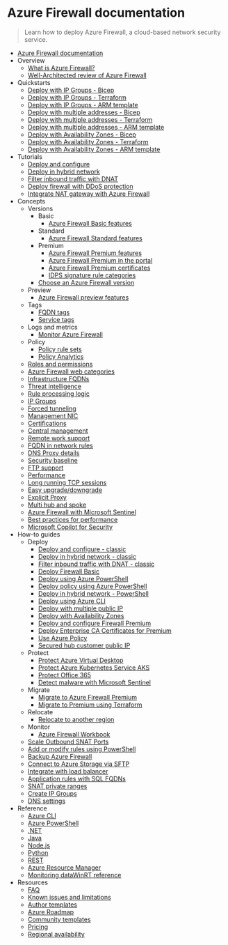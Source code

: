 # Azure Firewall documentation
> Learn how to deploy Azure Firewall, a cloud-based network security service.
  - [Azure Firewall documentation](https://learn.microsoft.com/en-us/azure/firewall/)
  - Overview
    - [What is Azure Firewall?](https://learn.microsoft.com/en-us/azure/firewall/overview)
    - [Well-Architected review of Azure Firewall](https://learn.microsoft.com/azure/architecture/framework/services/networking/azure-firewall?toc=/azure/firewall/toc.json&bc=/azure/firewall/breadcrumb/toc.json)
  - Quickstarts
    - [Deploy with IP Groups - Bicep](https://learn.microsoft.com/en-us/azure/firewall/quick-create-ipgroup-bicep)
    - [Deploy with IP Groups - Terraform](https://learn.microsoft.com/en-us/azure/firewall/quick-create-ipgroup-terraform)
    - [Deploy with IP Groups - ARM template](https://learn.microsoft.com/en-us/azure/firewall/quick-create-ipgroup-template)
    - [Deploy with multiple addresses - Bicep](https://learn.microsoft.com/en-us/azure/firewall/quick-create-multiple-ip-bicep)
    - [Deploy with multiple addresses - Terraform](https://learn.microsoft.com/en-us/azure/firewall/quick-create-multiple-ip-terraform)
    - [Deploy with multiple addresses - ARM template](https://learn.microsoft.com/en-us/azure/firewall/quick-create-multiple-ip-template)
    - [Deploy with Availability Zones - Bicep](https://learn.microsoft.com/en-us/azure/firewall/deploy-bicep)
    - [Deploy with Availability Zones - Terraform](https://learn.microsoft.com/en-us/azure/firewall/deploy-terraform)
    - [Deploy with Availability Zones - ARM template](https://learn.microsoft.com/en-us/azure/firewall/deploy-template)
  - Tutorials
    - [Deploy and configure](https://learn.microsoft.com/en-us/azure/firewall/tutorial-firewall-deploy-portal-policy)
    - [Deploy in hybrid network](https://learn.microsoft.com/en-us/azure/firewall/tutorial-hybrid-portal-policy)
    - [Filter inbound traffic with DNAT](https://learn.microsoft.com/en-us/azure/firewall/tutorial-firewall-dnat-policy)
    - [Deploy firewall with DDoS protection](https://learn.microsoft.com/en-us/azure/firewall/tutorial-protect-firewall)
    - [Integrate NAT gateway with Azure Firewall](https://learn.microsoft.com/en-us/azure/virtual-network/nat-gateway/tutorial-hub-spoke-nat-firewall?toc=%2fazure%2ffirewall%2ftoc.json)
  - Concepts
    - Versions
      - Basic
        - [Azure Firewall Basic features](https://learn.microsoft.com/en-us/azure/firewall/basic-features)
      - Standard
        - [Azure Firewall Standard features](https://learn.microsoft.com/en-us/azure/firewall/features)
      - Premium
        - [Azure Firewall Premium features](https://learn.microsoft.com/en-us/azure/firewall/premium-features)
        - [Azure Firewall Premium in the portal](https://learn.microsoft.com/en-us/azure/firewall/premium-portal)
        - [Azure Firewall Premium certificates](https://learn.microsoft.com/en-us/azure/firewall/premium-certificates)
        - [IDPS signature rule categories](https://learn.microsoft.com/en-us/azure/firewall/idps-signature-categories)
      - [Choose an Azure Firewall version](https://learn.microsoft.com/en-us/azure/firewall/choose-firewall-sku)
    - Preview
      - [Azure Firewall preview features](https://learn.microsoft.com/en-us/azure/firewall/firewall-preview)
    - Tags
      - [FQDN tags](https://learn.microsoft.com/en-us/azure/firewall/fqdn-tags)
      - [Service tags](https://learn.microsoft.com/en-us/azure/firewall/service-tags)
    - Logs and metrics
      - [Monitor Azure Firewall](https://learn.microsoft.com/en-us/azure/firewall/monitor-firewall)
    - Policy
      - [Policy rule sets](https://learn.microsoft.com/en-us/azure/firewall/policy-rule-sets)
      - [Policy Analytics](https://learn.microsoft.com/en-us/azure/firewall/policy-analytics)
    - [Roles and permissions](https://learn.microsoft.com/en-us/azure/firewall/roles-permissions)
    - [Azure Firewall web categories](https://learn.microsoft.com/en-us/azure/firewall/web-categories)
    - [Infrastructure FQDNs](https://learn.microsoft.com/en-us/azure/firewall/infrastructure-fqdns)
    - [Threat intelligence](https://learn.microsoft.com/en-us/azure/firewall/threat-intel)
    - [Rule processing logic](https://learn.microsoft.com/en-us/azure/firewall/rule-processing)
    - [IP Groups](https://learn.microsoft.com/en-us/azure/firewall/ip-groups)
    - [Forced tunneling](https://learn.microsoft.com/en-us/azure/firewall/forced-tunneling)
    - [Management NIC](https://learn.microsoft.com/en-us/azure/firewall/management-nic)
    - [Certifications](https://learn.microsoft.com/en-us/azure/firewall/compliance-certifications)
    - [Central management](https://learn.microsoft.com/en-us/azure/firewall/central-management)
    - [Remote work support](https://learn.microsoft.com/en-us/azure/firewall/remote-work-support)
    - [FQDN in network rules](https://learn.microsoft.com/en-us/azure/firewall/fqdn-filtering-network-rules)
    - [DNS Proxy details](https://learn.microsoft.com/en-us/azure/firewall/dns-details)
    - [Security baseline](https://learn.microsoft.com/security/benchmark/azure/baselines/firewall-security-baseline?toc=/azure/firewall/toc.json)
    - [FTP support](https://learn.microsoft.com/en-us/azure/firewall/ftp-support)
    - [Performance](https://learn.microsoft.com/en-us/azure/firewall/firewall-performance)
    - [Long running TCP sessions](https://learn.microsoft.com/en-us/azure/firewall/long-running-sessions)
    - [Easy upgrade/downgrade](https://learn.microsoft.com/en-us/azure/firewall/easy-upgrade)
    - [Explicit Proxy](https://learn.microsoft.com/en-us/azure/firewall/explicit-proxy)
    - [Multi hub and spoke](https://learn.microsoft.com/en-us/azure/firewall/firewall-multi-hub-spoke)
    - [Azure Firewall with Microsoft Sentinel](https://learn.microsoft.com/en-us/azure/firewall/firewall-sentinel-overview)
    - [Best practices for performance](https://learn.microsoft.com/en-us/azure/firewall/firewall-best-practices)
    - [Microsoft Copilot for Security](https://learn.microsoft.com/en-us/azure/firewall/firewall-copilot)
  - How-to guides
    - Deploy
      - [Deploy and configure - classic](https://learn.microsoft.com/en-us/azure/firewall/tutorial-firewall-deploy-portal)
      - [Deploy in hybrid network - classic](https://learn.microsoft.com/en-us/azure/firewall/tutorial-hybrid-portal)
      - [Filter inbound traffic with DNAT - classic](https://learn.microsoft.com/en-us/azure/firewall/tutorial-firewall-dnat)
      - [Deploy Firewall Basic](https://learn.microsoft.com/en-us/azure/firewall/deploy-firewall-basic-portal-policy)
      - [Deploy using Azure PowerShell](https://learn.microsoft.com/en-us/azure/firewall/deploy-ps)
      - [Deploy policy using Azure PowerShell](https://learn.microsoft.com/en-us/azure/firewall/deploy-ps-policy)
      - [Deploy in hybrid network - PowerShell](https://learn.microsoft.com/en-us/azure/firewall/tutorial-hybrid-ps)
      - [Deploy using Azure CLI](https://learn.microsoft.com/en-us/azure/firewall/deploy-cli)
      - [Deploy with multiple public IP](https://learn.microsoft.com/en-us/azure/firewall/deploy-multi-public-ip-powershell)
      - [Deploy with Availability Zones](https://learn.microsoft.com/en-us/azure/firewall/deploy-availability-zone-powershell)
      - [Deploy and configure Firewall Premium](https://learn.microsoft.com/en-us/azure/firewall/premium-deploy)
      - [Deploy Enterprise CA Certificates for Premium](https://learn.microsoft.com/en-us/azure/firewall/premium-deploy-certificates-enterprise-ca)
      - [Use Azure Policy](https://learn.microsoft.com/en-us/azure/firewall/firewall-azure-policy)
      - [Secured hub customer public IP](https://learn.microsoft.com/en-us/azure/firewall/secured-hub-customer-public-ip)
    - Protect
      - [Protect Azure Virtual Desktop](https://learn.microsoft.com/en-us/azure/firewall/protect-azure-virtual-desktop)
      - [Protect Azure Kubernetes Service AKS](https://learn.microsoft.com/en-us/azure/firewall/protect-azure-kubernetes-service)
      - [Protect Office 365](https://learn.microsoft.com/en-us/azure/firewall/protect-office-365)
      - [Detect malware with Microsoft Sentinel](https://learn.microsoft.com/en-us/azure/firewall/detect-malware-with-sentinel)
    - Migrate
      - [Migrate to Azure Firewall Premium](https://learn.microsoft.com/en-us/azure/firewall/premium-migrate)
      - [Migrate to Premium using Terraform](https://learn.microsoft.com/azure/developer/terraform/firewall-upgrade-premium?toc=/azure/firewall/toc.json&bc=/azure/firewall/breadcrumb/toc.json)
    - Relocate
      - [Relocate to another region](https://learn.microsoft.com/en-us/azure/operational-excellence/relocation-firewall?toc=/azure/firewall/toc.json&bc=/azure/firewall/breadcrumb/toc.json)
    - Monitor
      - [Azure Firewall Workbook](https://learn.microsoft.com/en-us/azure/firewall/firewall-workbook)
    - [Scale Outbound SNAT Ports](https://learn.microsoft.com/en-us/azure/firewall/integrate-with-nat-gateway)
    - [Add or modify rules using PowerShell](https://learn.microsoft.com/en-us/azure/firewall/deploy-rules-powershell)
    - [Backup Azure Firewall](https://techcommunity.microsoft.com/t5/azure-network-security-blog/backup-azure-firewall-and-azure-firewall-policy-with-logic-apps/ba-p/3613928)
    - [Connect to Azure Storage via SFTP](https://learn.microsoft.com/en-us/azure/firewall/firewall-sftp)
    - [Integrate with load balancer](https://learn.microsoft.com/en-us/azure/firewall/integrate-lb)
    - [Application rules with SQL FQDNs](https://learn.microsoft.com/en-us/azure/firewall/sql-fqdn-filtering)
    - [SNAT private ranges](https://learn.microsoft.com/en-us/azure/firewall/snat-private-range)
    - [Create IP Groups](https://learn.microsoft.com/en-us/azure/firewall/create-ip-group)
    - [DNS settings](https://learn.microsoft.com/en-us/azure/firewall/dns-settings)
  - Reference
    - [Azure CLI](https://learn.microsoft.com/cli/azure/network/firewall)
    - [Azure PowerShell](https://learn.microsoft.com/powershell/module/az.network/new-azfirewall)
    - [.NET](https://learn.microsoft.com/dotnet/api)
    - [Java](https://learn.microsoft.com/java/api)
    - [Node.js](https://azure.microsoft.com/develop/nodejs/)
    - [Python](https://azure.microsoft.com/develop/python/)
    - [REST](https://learn.microsoft.com/rest/api/firewall)
    - [Azure Resource Manager](https://learn.microsoft.com/en-us/azure/azure-resource-manager/management/overview)
    - [Monitoring dataWinRT reference](https://learn.microsoft.com/en-us/azure/firewall/monitor-firewall-reference)
  - Resources
    - [FAQ](https://learn.microsoft.com/en-us/azure/firewall/firewall-faq.yml)
    - [Known issues and limitations](https://learn.microsoft.com/en-us/azure/firewall/firewall-known-issues)
    - [Author templates](https://learn.microsoft.com/en-us/azure/azure-resource-manager/templates/syntax)
    - [Azure Roadmap](https://azure.microsoft.com/roadmap/)
    - [Community templates](https://azure.microsoft.com/documentation/templates)
    - [Pricing](https://azure.microsoft.com/pricing/details/azure-firewall/)
    - [Regional availability](https://azure.microsoft.com/regions/services/)
